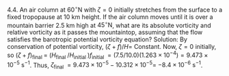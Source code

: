 4.4. An air column at $60^{\circ} \mathrm{N}$ with $\zeta=0$ initially stretches from the surface to a fixed tropopause at 10 km height. If the air column moves until it is over a mountain barrier 2.5 km high at $45^{\circ} \mathrm{N}$, what are its absolute vorticity and relative vorticity as it passes the mountaintop, assuming that the flow satisfies the barotropic potential vorticity equation?
Solution: By conservation of potential vorticity, $(\zeta+f) / H=$ Constant. Now, $\zeta=0$ initially, so $(\zeta+f)_{\text {final }}=$ $\left(H_{\text {final }} / H_{\text {initial }}\right) f_{\text {initial }}=(7.5 / 10.0)\left(1.263 \times 10^{-4}\right)=9.473 \times 10^{-5} \mathrm{~s}^{-1}$. Thus, $\zeta_{\text {final }}=9.473 \times 10^{-5}-10.312 \times 10^{-5}=$ $-8.4 \times 10^{-6} \mathrm{~s}^{-1}$.